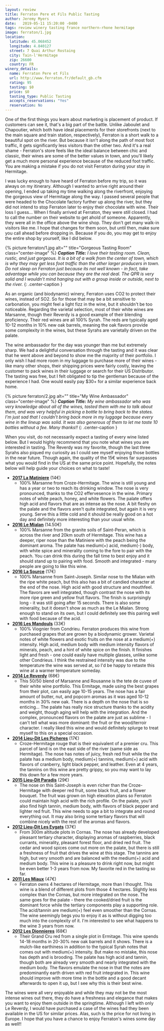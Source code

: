 ```yaml
---
layout: review
title: Ferraton Pere et Fils Public Tasting
author: Jeremy Myers
date:   2019-05-11 15:20:00 -0400
tags: review winery tasting france northern-rhone hermitage
image: ferraton/1.jpg
location:
  latitude: 45.068452
  longitude: 4.840127
  street: 7 Quai Arthur Rostaing
  city: Tain-l'Hermitage
  zip: 26600
  country: FR
winery_details:
  name: Ferraton Pere et Fils
  url: http://www.ferraton.fr/default_gb.cfm
  rating: 95
  tasting: $0
  price: $0
  tasting_type: Public Tasting
  accepts_reservations: "Yes"
  reservation: No
---
```

One of the first things you learn about marketing is placement of product.  If customers can see it, that's a big part of the battle.  Unlike Jaboulet and Chapoutier, which both have ideal placements for their storefronts (next to the main square and train station, respectively), Ferraton is a short walk to a beautiful spot on the river.  But because it isn't along the path of most foot traffic, it gets significantly less visitors than the other two.  And it's a real shame - Ferraton's store feels like the ideal balance between chic and classic, their wines are some of the better values in town, and you'll likely get a much more personal experience because of the reduced foot traffic.  You are making a mistake if you do not visit Ferraton during your stay in Hermitage.

I was lucky enough to have heard of Ferraton before my trip, so it was always on my itinerary.  Although I wanted to arrive right around their opening, I ended up taking my time walking along the riverfront, enjoying the gorgeous view of Hermitage along the way.  I passed several people that were headed to the Chocolate factory further up along the river, but they did not intend to stop Ferraton later to enjoy their chocolate with wine.  Their loss I guess...  When I finally arrived at Ferraton, they were still closed.  I had to call the number on their website to get ahold of someone.  Apparently, they were all in the office above the wine shop.  They don't get many walk-in visitors like me.  I hope that changes for them soon, but until then, make sure you call ahead before dropping in.  Because if you do, you may get to enjoy the entire shop by yourself, like I did below.

{% picture ferraton/1.jpg alt="" title="Gorgeous Tasting Room" class="center-image" %}
***Caption Title:*** *I love their tasting room.  Clean, rustic, and just gorgeous.  It is a bit of a walk from the center of town, which is why they may get less foot traffic than the other larger producers in town.  Do not sleep on Ferraton just because its not well known - in fact, take advantage while you can because they are the real deal.  The QPR is very solid and I wouldn't mind hanging out with a group inside or outside, next to the river.*
{: .center-caption }

As an organic (and biodynamic) winery, Ferraton uses CO2 to protect their wines, instead of SO2.  So for those that may be a bit sensitive to carbonation, you might feel a light fizz in the wine, but it shouldn't be too noticeable.  Regarding the varietal selection, most of their white wines are Marsanne, though their Reverdy is a good example of their blending proficiency.  Their red wines are all 100% Syrah.  The reds are typically aged 10-12 months in 10% new oak barrels, meaning the oak flavors
provide some complexity in the wines, but these Syrahs are varietally driven on the palate.

The wine ambassador for the day was younger than me but extremely sharp.  We had a delightful conversation through the tasting and it was clear that he went above and beyond to show me the majority of their portfolio.  I only wish I had more room in my luggage to purchase more of their wines - like many other shops, their shipping prices were fairly costly, leaving the customer to pack wines in their luggage or search for their US Distributor.  The tasting was free, but I felt obligated to tip the gentleman because of the experience I had.  One would easily pay $30+ for a similar experience back home.  

{% picture ferraton/2.jpg alt="" title="My Wine Ambassador" class="center-image" %}
***Caption Title:*** *My wine ambassador who was very knowledge about all of the wines, tasted them with me to talk about them, and was very helpful in picking a bottle to bring back to the states.  I'm just sad that I couldn't bring back more in my luggage because every wine in the lineup was solid.  It was also generous of them to let me taste 10 bottles without a fee.  Many thanks!!*
{: .center-caption }

When you visit, do not necessarily expect a tasting of every wine listed below.  But I would highly recommend that you note what wines you are interested in tasting.  The Reverdy was my favorite, though the last three Syrahs also piqued my curiosity as I could see myself enjoying those bottles in the near future.  Though again, the quality of the 15€ wines far surpasses what you would find in the US at the same price point.  Hopefully, the notes below will help guide your choices on what to taste!

* [**2017 La Matiniere**](http://www.ferraton.fr/wines/crozes-hermitage-la-matiniere-white-ferraton.html) (14€)
  * 100% Marsanne from Croze-Hermitage.  The wine is still young and has a year or two to reach its drinking window.  The nose is very pronounced, thanks to the CO2 effervesence in the wine.  Primary notes of white peach, honey, and white flowers.  The palate offers high acid and flavors that are as intense as the nose.  A bit fleshy on the palate and the flavors aren't quite integrated, but again it is very young.  Serve this a little cold and it should be really good on a hot day and definitely more interesting than your usual white.  
* [**2016 Le Mialan**](http://www.ferraton.fr/wines/saint-peray-le-mialan-white-ferraton.html) (14.50€)
  * 100% Marsanne from the granite soils of Saint-Peran, which is across the river and 20km south of Hermitage.  This wine has a deeper, riper nose than the Matiniere with the peach being the dominant aroma.  The palate has medium(+) acid, medium(-) body, with white spice and minerality coming to the fore to pair with the peach.  You can drink this during the fall time to best enjoy and it should stand up to pairing with food.  Smooth and integrated - many people are going to like this wine.
* [**2016 La Source**](http://www.ferraton.fr/wines/saint-joseph-la-source-white-ferraton.html) (17€)
  * 100% Marsanne from Saint-Joseph.  Similar nose to the Mialan with the ripe white peach, but this also has a bit of candied character at the end of the nose.  High acid with good structure and mouthfeel.  The flavors are well integrated, though contrast the nose with its more ripe green and yellow fruit flavors.  The finish is surprisingly long - it was still going after 15 seconds.  There is also some minerality, but it doesn't show as much as the Le Mialan.  Strong enough to stand on its own, but I could definitely see this pairing well with food because of the acid.   
* [**2016 Les Mandouls**](http://www.ferraton.fr/wines/condrieu-les-mandouls-white-ferraton.html) (33€)
  * 100% Viognier from Condrieu.  Ferraton produces this wine from purchased grapes that are grown by a biodynamic grower.  Varietal notes of white flowers and exotic fruits on the nose at a medium(+) intensity.  High acid, medium body with medium intensity flavors of minerals, peach, and a hint of white spice on the finish.  It finishes light and fresh - one could easily have multiple glasses, unlike some other Condrieus.  I think the restrained intensity was due to the temperature the wine was served at, so I'd be happy to retaste this wine at a warmer temperature someday.
* [**2014 Le Reverdy**](http://www.ferraton.fr/wines/ermitage-le-reverdy-white-ferraton.html) (68€)
  * This 50/50 blend of Marsanne and Rousanne is the tete de cuvee of their white wine portfolio.  This Ermitage, made using the best grapes from their plot, can easily age 10-15 years.  The nose has a fair amount of butter, nut, and popcorn aromas as it was aged 10-12 months in 30% new oak.  There is a depth on the nose that is so enticing...  The palate has really nice structure thanks to the acidity and weight, though aging will help with the integration.  And the complex, pronounced flavors on the palate are just as sublime - I can't tell what was more dominant: the fruit or the wood/terroir character.  I really liked this wine and would definitely splurge to treat myself to this on a special occasion.  
* [**2014 Lieu-Dit Les Picheres**](http://www.ferraton.fr/wines/crozes-ermitage-les-picheres-red-ferraton.html) (17€)
  * Croze-Hermitage rouge that is their equivalent of a premier cru.  This parcel of land is on the east side of the river (same side as Hermitage).  The nose has notes of juicy, fresh red fruit while the the palate has a medium body, medium(+) tannins, medium(+) acid with flavors of cranberry, light black pepper, and leather.  Even at 4 years, the tannins on this wine are pretty grippy, so you may want to lay this down for a few more years.
* [**2015 Lieu-Dit Paradis**](http://www.ferraton.fr/wines/saint-joseph-paradis-red-ferraton.html) (29€)
  * The nose on this Saint-Joseph is even richer than the Croze-Hermitage with deeper red fruit, some black fruit, and a flower bouquet.  The fruit was grown on high elevation plans so Ferraton could maintain high acid with the rich profile.  On the palate, you'll also find high tannin, medium body, with flavors of black pepper and lighter red fruit.  This wine needs to age a bit to integrate and round everything out.  It may also bring some tertiary flavors that will combine nicely with the rest of the aromas and flavors.
* [**2012 Lieu-Dit Les Eygats**](http://www.ferraton.fr/wines/cornas-les-eygats-red-ferraton.html) (37€)
  * From 300m altitude plots in Cornas.  The nose has already developed pleasant tertiary character, displaying aromas of raspberries, black currants, minerality, pleasant forest floor, and dried red fruit.  The cedar and wood spices come out more on the palate, but there is still a freshness of fruit that drives the wine at this stage.  The tannins are high, but very smooth and are balanced with the medium(+) acid and medium body.  This wine is a pleasure to drink right now, but might be even better 1-3 years from now.  My favorite red in the tasting so far.  
* [**2011 Les Miaux**](http://www.ferraton.fr/wines/hermitage-les-miaux-red-ferraton.html) (47€)
  * Ferraton owns 4 hectares of Hermitage, more than I thought.  This wine is a blend of different plots from those 4 hectares.  Slightly less complex than the Cornas, but more integrated on the nose.  The same goes for the palate - there the cooked/dried fruit is the dominant force while the tertiary components play a supporting role.  The acid/tannin are medium(+) feel even smoother than the Cornas.  The wine seemingly begs you to enjoy it as is without digging too much into the complexity of it.  I'm interested to see what happens to the wine 3 years from now.
* [**2012 Les Dionnieres**](http://www.ferraton.fr/wines/ermitage-les-dionnieres-red-ferraton.html) (68€)
  * Their Grand Cru red from a single plot in Ermitage.  This wine spends 14-18 months in 20-30% new oak barrels and it shows.  There is a mulch-like earthiness in addition to the typical Syrah notes that comes out with medium(+) intensity.  But make no mistake, this nose has depth and is brooding.  The palate has high acid and tannin, though both are already very smooth and nearly integrated with the medium body.  The flavors emulate the nose in that the notes are predominantly earth driven with red fruit integrated in.  This wine should improve with more time in the bottle and a good decant afterwards to open it up, but I see why this is their best wine.  

The wines were all very enjoyable and while they may not be the most intense wines out there, they do have a freshness and elegance that makes you want to enjoy them outside in the springtime.  Although I left with only Le Reverdy, I would have purchased a case of the wines had they been available in the US for similar prices.  Alas, such is the price for not living in Europe.  I hope that you have a chance to enjoy Ferraton's wines some day as well!!
